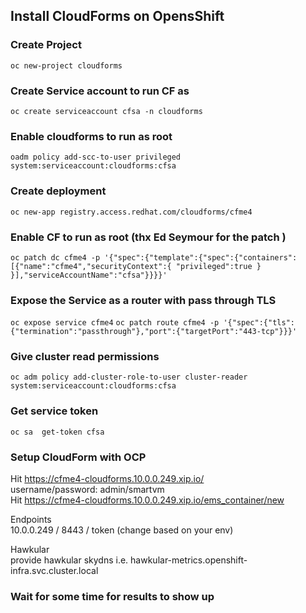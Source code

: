 ## Install CloudForms on OpensShift


### Create Project
`oc new-project cloudforms`

### Create Service account to run CF as
`oc create serviceaccount cfsa -n cloudforms`

### Enable cloudforms to run as root
`oadm policy add-scc-to-user privileged system:serviceaccount:cloudforms:cfsa`

### Create deployment
`oc new-app registry.access.redhat.com/cloudforms/cfme4`

### Enable CF to run as root (thx Ed Seymour for the patch )
`oc patch dc cfme4 -p '{"spec":{"template":{"spec":{"containers":[{"name":"cfme4","securityContext":{ "privileged":true } }],"serviceAccountName":"cfsa"}}}}'`

### Expose the Service as a router with pass through TLS

`oc expose service cfme4`
`oc patch route cfme4 -p '{"spec":{"tls":{"termination":"passthrough"},"port":{"targetPort":"443-tcp"}}}'`


### Give cluster read permissions 
`oc adm policy add-cluster-role-to-user cluster-reader system:serviceaccount:cloudforms:cfsa`

### Get service token

`oc sa  get-token cfsa`

### Setup CloudForm with OCP
Hit  https://cfme4-cloudforms.10.0.0.249.xip.io/     
username/password:    admin/smartvm     
Hit https://cfme4-cloudforms.10.0.0.249.xip.io/ems_container/new     

Endpoints    
10.0.0.249 / 8443  / token  (change based on your env)
  
Hawkular    
provide hawkular skydns   i.e.   hawkular-metrics.openshift-infra.svc.cluster.local  

### Wait for some time for results to show up  
